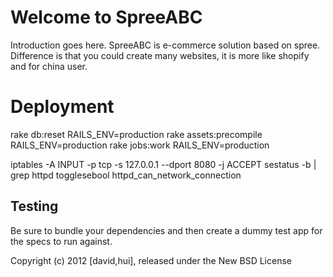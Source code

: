 Welcome to SpreeABC
===================

Introduction goes here.
  SpreeABC is e-commerce solution based on spree.
  Difference is that you could create many websites, it is more like shopify and for china user.
  
  
  
Deployment
==========
rake db:reset RAILS_ENV=production
rake assets:precompile RAILS_ENV=production
rake jobs:work RAILS_ENV=production


iptables -A INPUT -p tcp -s 127.0.0.1 --dport 8080 -j ACCEPT
sestatus -b | grep httpd
togglesebool httpd_can_network_connection

Testing
-------

Be sure to bundle your dependencies and then create a dummy test app for the specs to run against.

Copyright (c) 2012 [david,hui], released under the New BSD License
